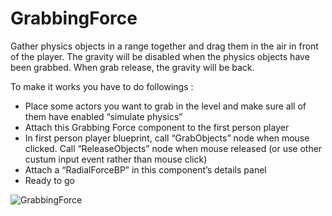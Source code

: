 # GrabbingForce
Gather physics objects in a range together and drag them in the air in front of the player. The gravity will be disabled when the physics objects have been grabbed. When grab release, the gravity will be back.

 To make it works you have to do followings :
- Place some actors you want to grab in the level and make sure all of them have enabled “simulate physics”
- Attach this Grabbing Force component to the first person player
- In first person player blueprint, call “GrabObjects” node when mouse clicked. Call “ReleaseObjects” node when mouse released (or use other custum input event rather than mouse click)
- Attach a “RadialForceBP” in this component’s details panel
- Ready to go



![GrabbingForce](https://github.com/TimChen1383/GrabbingForce/assets/37008451/28eaad66-8389-4e0a-85ae-ff7474b3c508)
